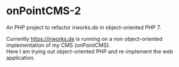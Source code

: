 # onPointCMS-2
An PHP project to refactor irworks.de in object-oriented PHP 7.

Currently https://irworks.de is running on a non object-oriented implementation of my CMS (onPointCMS).  
Here I am trying out object-oriented PHP and re-implement the web application.
